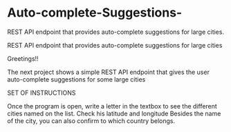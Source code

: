 # Auto-complete-Suggestions-
REST API endpoint that provides auto-complete suggestions for large cities.

REST API endpoint that provides auto-complete suggestions for large cities

Greetings!!

The next project shows a simple REST API endpoint that gives the user auto-complete suggestions for some large cities

SET OF INSTRUCTIONS

Once the program is open, write a letter in the textbox to see the different cities named on the list.
Check his latitude and longitude
Besides the name of the city, you can also confirm to which country belongs.


